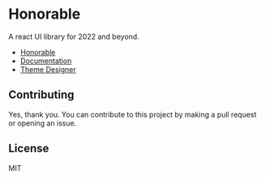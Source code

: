 # Honorable

A react UI library for 2022 and beyond.

- [Honorable](https://honorable.design)
- [Documentation](https://docs.honorable.design)
- [Theme Designer](https://design.honorable.design)

## Contributing

Yes, thank you. You can contribute to this project by making a pull request or opening an issue.

## License

MIT
